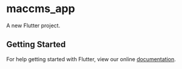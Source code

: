 # maccms_app

A new Flutter project.

## Getting Started

For help getting started with Flutter, view our online
[documentation](https://flutter.io/).
